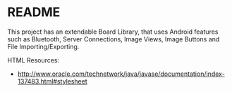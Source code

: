 # README #

This project has an extendable Board Library, that uses Android features such as Bluetooth, Server Connections, Image Views, Image Buttons and File Importing/Exporting.

HTML Resources:

* http://www.oracle.com/technetwork/java/javase/documentation/index-137483.html#stylesheet